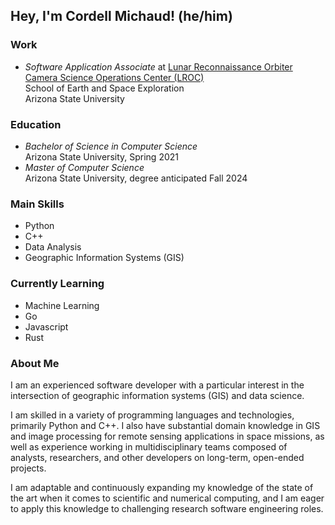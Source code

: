 <h2>Hey, I'm Cordell Michaud! (he/him)</h2>

<!--
<img align="right" width="460" height="460" src="res/michaudcordell_avatar.png">
-->

<h3>Work</h3>

<ul>
    <li>
        <em>Software Application Associate</em> at <a href="https://www.lroc.asu.edu/">Lunar Reconnaissance Orbiter Camera Science Operations Center (LROC)</a><br>
        School of Earth and Space Exploration<br>
        Arizona State University
    </li>
</ul>

<h3>Education</h3>
<ul>
    <li>
        <em>Bachelor of Science in Computer Science</em><br>
        Arizona State University, Spring 2021
    </li>
    <li>
        <em>Master of Computer Science</em><br>
        Arizona State University, degree anticipated Fall 2024
    </li>
</ul>

<h3>Main Skills</h3>

<ul>
    <li>Python</li>
    <li>C++</li></li>
    <li>Data Analysis</li>
    <li>Geographic Information Systems (GIS)</li>
</ul>

<h3>Currently Learning</h3>

<ul>
    <li>Machine Learning</li>
    <li>Go</li>
    <li>Javascript</li>
    <li>Rust</li>
</ul>


<h3>About Me</h3>
<p>
    I am an experienced software developer with a particular interest in the intersection of geographic information systems (GIS) and data science.
</p>

<p>
    I am skilled in a variety of programming languages and technologies, primarily Python and C++. I also have substantial domain knowledge in GIS and image processing for remote sensing applications in space missions, as well as experience working in multidisciplinary teams composed of analysts, researchers, and other developers on long-term, open-ended projects.
</p>

<p>
    I am adaptable and continuously expanding my knowledge of the state of the art when it comes to scientific and numerical computing, and I am eager to apply this knowledge to challenging research software engineering roles.
</p>
